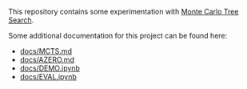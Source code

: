 
This repository contains some experimentation with [Monte Carlo Tree Search](https://en.wikipedia.org/wiki/Monte_Carlo_tree_search).

Some additional documentation for this project can be found here:
* [docs/MCTS.md](docs/MCTS.md)
* [docs/AZERO.md](docs/AZERO.md)
* [docs/DEMO.ipynb](docs/DEMO.ipynb)
* [docs/EVAL.ipynb](docs/EVAL.ipynb)

